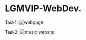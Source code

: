 # LGMVIP-WebDev.

Task1: ![webpage](https://user-images.githubusercontent.com/73333232/137671205-84718a93-b2c8-4f4d-98cd-436ff0ea9468.png)






Task2: ![music website](https://user-images.githubusercontent.com/73333232/137671280-13461173-3b58-48a7-a70e-e5fe610deb04.png)
